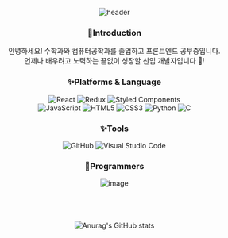 <div align=center>

![header](https://capsule-render.vercel.app/api?type=waving&text=Park%20Yeonhoo&fontColor=ffffff&height=200)

### 🌱Introduction
안녕하세요! 수학과와 컴퓨터공학과를 졸업하고 프론트엔드 공부중입니다.<br />
언제나 배우려고 노력하는 끝없이 성장할 신입 개발자입니다 :purple_heart:!
<br/>

### ✨Platforms & Language
![React](https://img.shields.io/badge/react-%2361DAFB.svg?style=flat&logo=react&logoColor=white) ![Redux](https://img.shields.io/badge/redux-%23593d88.svg?style=flat&logo=redux&logoColor=white) ![Styled Components](https://img.shields.io/badge/styled--components-DB7093?style=flat&logo=styled-components&logoColor=white)   
![JavaScript](https://img.shields.io/badge/javascript-%23F7DF1E.svg?style=flat&logo=javascript&logoColor=white)  ![HTML5](https://img.shields.io/badge/html5-%23E34F26.svg?style=flat&logo=html5&logoColor=white) ![CSS3](https://img.shields.io/badge/css3-%231572B6.svg?style=flat&logo=css3&logoColor=white) ![Python](https://img.shields.io/badge/python-3670A0?style=flat&logo=python&logoColor=ffdd54) ![C](https://img.shields.io/badge/c-%2300599C.svg?style=flat&logo=c&logoColor=white)
<br/>
  
### ✨Tools
![GitHub](https://img.shields.io/badge/github-%23121011.svg?style=flat&logo=github&logoColor=white) ![Visual Studio Code](https://img.shields.io/badge/Visual%20Studio%20Code-0078d7.svg?style=flat&logo=visual-studio-code&logoColor=white)
<br/>
  
### 🤔Programmers
![image](https://user-images.githubusercontent.com/69252064/176834969-6fcb192c-5b7e-4c60-b0bf-9cafeca5fe06.png)   
<br/><br/><br/><br/>
![Anurag's GitHub stats](https://github-readme-stats.vercel.app/api?username=cindy9899&show_icons=true&theme=material-palenight)


</div>

